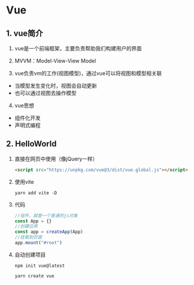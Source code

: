 # Vue

## 1. vue简介

1. vue是一个前端框架，主要负责帮助我们构建用户的界面

2. MVVM：Model-View-View Model

3. vue负责vm的工作(视图模型)，通过vue可以将视图和模型相关联

* 当模型发生变化时，视图会自动更新
* 也可以通过视图去操作模型

4. vue思想

* 组件化开发
* 声明式编程

## 2. HelloWorld

1. 直接在网页中使用（像jQuery一样）

   ```html
   <script src="https://unpkg.com/vue@3/dist/vue.global.js"></script>
   ```

2. 使用vite

   `yarn add vite -D`

3. 代码

   ```javascript
   //组件，就是一个普通的js对象
   const App = {}
   //创建应用
   const app = createApp(App)
   //挂载到页面
   app.mount("#root")
   ```

4. 自动创建项目

   `npm init vue@latest`

   `yarn create vue`

   